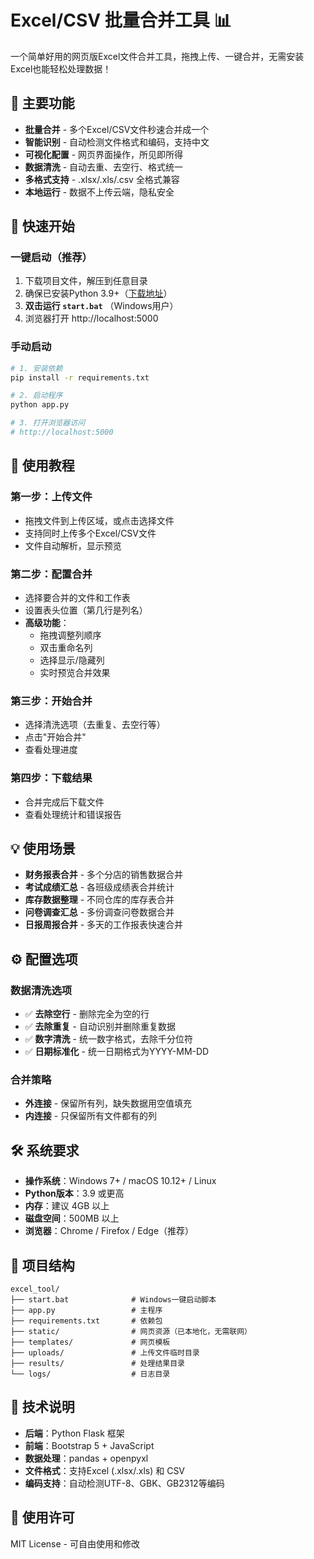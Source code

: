 # Excel/CSV 批量合并工具 📊

一个简单好用的网页版Excel文件合并工具，拖拽上传、一键合并，无需安装Excel也能轻松处理数据！

## 🌟 主要功能

- **批量合并** - 多个Excel/CSV文件秒速合并成一个
- **智能识别** - 自动检测文件格式和编码，支持中文
- **可视化配置** - 网页界面操作，所见即所得
- **数据清洗** - 自动去重、去空行、格式统一
- **多格式支持** - .xlsx/.xls/.csv 全格式兼容
- **本地运行** - 数据不上传云端，隐私安全

## 🚀 快速开始

### 一键启动（推荐）

1. 下载项目文件，解压到任意目录
2. 确保已安装Python 3.9+（[下载地址](https://www.python.org/downloads/)）
3. **双击运行 `start.bat`** （Windows用户）
4. 浏览器打开 http://localhost:5000

### 手动启动

```bash
# 1. 安装依赖
pip install -r requirements.txt

# 2. 启动程序
python app.py

# 3. 打开浏览器访问
# http://localhost:5000
```

## 📖 使用教程

### 第一步：上传文件

- 拖拽文件到上传区域，或点击选择文件
- 支持同时上传多个Excel/CSV文件
- 文件自动解析，显示预览

### 第二步：配置合并

- 选择要合并的文件和工作表
- 设置表头位置（第几行是列名）
- **高级功能**：
  - 拖拽调整列顺序
  - 双击重命名列
  - 选择显示/隐藏列
  - 实时预览合并效果

### 第三步：开始合并

- 选择清洗选项（去重复、去空行等）
- 点击"开始合并"
- 查看处理进度

### 第四步：下载结果

- 合并完成后下载文件
- 查看处理统计和错误报告

## 💡 使用场景

- **财务报表合并** - 多个分店的销售数据合并
- **考试成绩汇总** - 各班级成绩表合并统计
- **库存数据整理** - 不同仓库的库存表合并
- **问卷调查汇总** - 多份调查问卷数据合并
- **日报周报合并** - 多天的工作报表快速合并

## ⚙️ 配置选项

### 数据清洗选项

- ✅ **去除空行** - 删除完全为空的行
- ✅ **去除重复** - 自动识别并删除重复数据
- ✅ **数字清洗** - 统一数字格式，去除千分位符
- ✅ **日期标准化** - 统一日期格式为YYYY-MM-DD

### 合并策略

- **外连接** - 保留所有列，缺失数据用空值填充
- **内连接** - 只保留所有文件都有的列

## 🛠️ 系统要求

- **操作系统**：Windows 7+ / macOS 10.12+ / Linux
- **Python版本**：3.9 或更高
- **内存**：建议 4GB 以上
- **磁盘空间**：500MB 以上
- **浏览器**：Chrome / Firefox / Edge（推荐）

## 📁 项目结构

```
excel_tool/
├── start.bat              # Windows一键启动脚本
├── app.py                 # 主程序
├── requirements.txt       # 依赖包
├── static/                # 网页资源（已本地化，无需联网）
├── templates/             # 网页模板
├── uploads/               # 上传文件临时目录
├── results/               # 处理结果目录
└── logs/                  # 日志目录
```

## 🔧 技术说明

- **后端**：Python Flask 框架
- **前端**：Bootstrap 5 + JavaScript
- **数据处理**：pandas + openpyxl
- **文件格式**：支持Excel (.xlsx/.xls) 和 CSV
- **编码支持**：自动检测UTF-8、GBK、GB2312等编码

## 📝 使用许可

MIT License - 可自由使用和修改
